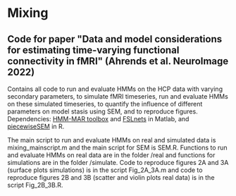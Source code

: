 # Mixing
## Code for paper "Data and model considerations for estimating time-varying functional connectivity in fMRI" (Ahrends et al. NeuroImage 2022)

Contains all code to run and evaluate HMMs on the HCP data with varying secondary parameters, to simulate fMRI timeseries, run and evaluate HMMs on these simulated timeseries, to quantify the influence of different parameters on model stasis using SEM, and to reproduce figures. Dependencies: [HMM-MAR toolbox](https://github.com/OHBA-analysis/HMM-MAR) and [FSLnets](https://fsl.fmrib.ox.ac.uk/fsl/fslwiki/FSLNets) in Matlab, and [piecewiseSEM](https://cran.r-project.org/web/packages/piecewiseSEM/) in R. 

The main script to run and evaluate HMMs on real and simulated data is mixing_mainscript.m and the main script for SEM is SEM.R. Functions to run and evaluate HMMs on real data are in the folder /real and functions for simulations are in the folder /simulate. Code to reproduce figures 2A and 3A (surface plots simulations) is in the script Fig_2A_3A.m and code to reproduce figures 2B and 3B (scatter and violin plots real data) is in the script Fig_2B_3B.R.
